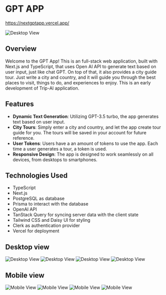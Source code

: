 
# GPT APP

https://nextgptapp.vercel.app/

![Desktop View](public/screenshots/desktop/5.png)

## Overview
Welcome to the GPT App!
This is an full-stack web application, built with Next.js and TypeScript, that uses Open AI API to generate text based on user input, just like chat GPT. On top of that, it also provides a city guide tour. Just write a city and country, and it will guide you through the best places to visit, things to do, and experiences to enjoy. This is an early development of Trip-AI application.

## Features
- **Dynamic Text Generation**: Utilizing GPT-3.5 turbo, the app generates text based on user input.
- **City Tours**:  Simply enter a city and country, and let the app create tour guide for you. The tours will be saved in your account for future reference.
- **User Tokens**: Users have a an amount of tokens to use the app. Each time a user generates a tour, a token is used.
- **Responsive Design**: The app is designed to work seamlessly on all devices, from desktops to smartphones.

## Technologies Used

- TypeScript
- Next.js
- PostgreSQL as database
- Prisma to interact with the database
- OpenAI API
- TanStack Query for syncing server data with the client state
- Tailwind CSS and Daisy UI for styling
- Clerk as authentication provider
- Vercel for deployment

## Desktop view

![Desktop View](public/screenshots/desktop/1.png)
![Desktop View](public/screenshots/desktop/2.png)
![Desktop View](public/screenshots/desktop/3.png)
![Desktop View](public/screenshots/desktop/4.png)

## Mobile view
![Mobile View](public/screenshots/mobile/1.png)
![Mobile View](public/screenshots/mobile/2.png)
![Mobile View](public/screenshots/mobile/3.png)
![Mobile View](public/screenshots/mobile/4.png)
